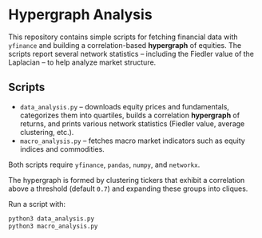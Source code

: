 # Hypergraph Analysis

This repository contains simple scripts for fetching financial data with `yfinance` and building a correlation-based **hypergraph** of equities. The scripts report several network statistics – including the Fiedler value of the Laplacian – to help analyze market structure.

## Scripts

- `data_analysis.py` – downloads equity prices and fundamentals, categorizes them into quartiles, builds a correlation **hypergraph** of returns, and prints various network statistics (Fiedler value, average clustering, etc.).
- `macro_analysis.py` – fetches macro market indicators such as equity indices and commodities.

Both scripts require `yfinance`, `pandas`, `numpy`, and `networkx`.

The hypergraph is formed by clustering tickers that exhibit a correlation above
a threshold (default ``0.7``) and expanding these groups into cliques.

Run a script with:

```bash
python3 data_analysis.py
python3 macro_analysis.py
```
